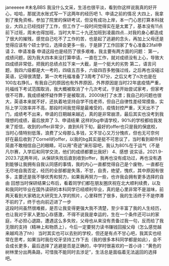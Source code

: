 janeeeee #未名BBS 
我没什么文采，生活也很平淡，看到你这样说我真的好开心，哈哈，那就流水账式写一下这两年的经历吧
1、申请之前的情况
大四上，我拿到了推免资格，参加了院里的保研考试，但没有成功上岸，本一门心思打算本科就业，大四上已经找好了工作，但工作了一段时间觉得实在是太累了，基本没有11点前下过班，周末也得加班，当时大年二十九还加班到凌晨四点...对我的身心都造成了很大的摧残，感觉自己吃不了工作的苦，也是起了逃避的念头，再加上父母还是觉得应该有个硕士学位，选择会更多一些，于是辞了工作回家了专心准备23fall申请
2、申请准备
申请这段也是经历了很多艰难，我主要有两方面的问题：
第一，成绩问题，因为我大四本来没打算申请，一直在工作，就对成绩没有上心，导致大四成绩非常低，把我的总绩点拉下来一大截，是一个挺大的劣势
第二，语言问题，我四六级都是大一考的，四级五百多，六级四百多勉强过线，之后再也没碰过英语，记得很清楚，第一次考托福准备了3周考了67分，之后又考了n次也是在100左右挣扎，有我自己的原因也有外界原因，外界原因是当时22年底疫情严重，托福线下考试范围取消，我大概被取消了十几次考试，于是开始尝试家考，但家考很不可靠，我成绩被怀疑作弊于是被取消，2000块打了水漂；我自己的问题也很大，英语本来就不好，还执着地坚持自学不找老师，但自己自律性差经常摸鱼，实际上学习效率并不高，那段时间我觉得是最难受的，疫情封控严重，天天出不了门，成绩考不出来，申请的日期越来越近，真的是非常崩溃，最后其实也没考到我理想的成绩，最后放弃了
3、申请结果
这样的bg申请学校，90%的学校都给我发来了拒信，收到的offer非常少，直到6月下旬，最好的offer也只是我的保底校，当时心情特别低落，浪费了父母那么多钱，又不甘心又万分愧疚，但也无可奈何
好在最后收到了Cornell的offer，以我的bg其实是挺不可思议了，当时看到邮件时简直不敢相信自己的眼睛，可以用“奇迹”来形容吧，我认为80%在于运气（不是凡尔赛，入学后和同学交流，他们的成绩都要比我好）
4、感想
说实话，2021.9-2023.7这两年间，从保研失败后直到收到offer，我再也没有成功过，再也没有遇到能够让我拥有自我认同感的事情，我的内心一直都觉得自己是个废物，一直都在无尽地自我否定，经历的全部都是失落，不甘，自责，绝望，愧疚，其中原因有很多，主要还是我不够优秀和努力，如果我再努力一些，也许我会拥有更多选择的自由
回想当时保研结果公布后，看着同学们都在朋友圈庆祝在北大顺利续费，以及和我同时毕业在国外读研的本科同学已经顺利毕业，真的是心里非常不是滋味，前两天看到大家晒北大研究生入学的照片，心里释然了很多，我的生活终于不是停滞不前的了，终于也向前迈进了一步  
这段时间虽然很难捱，是否让我变得更强大我不清楚，至少丰富了我的人生经历，也让我对于家人更加心存感激，不得不说我是幸运的，生在一个条件还可以的家庭，不必担心退路，遭遇这么多失败，父母也从来没有责备过我一句，反而给了我无限的支持（精神上和物质上），今后一定要努力读书赚钱回报父母（怎么感觉越来越鸡汤了hh）
当时其实也可以去别的学校，但还是有点不甘心吧，我其实也经常在思考，如果当时我在咬牙坚持工作下去（我的很多本科同学都是如此），会不会成长更多，最后选择了逃避是否是正确的，中学时很喜欢的一首小诗：“黄色的树林里分出两条路，可惜我不能同时去涉足”，生活总是面临着无法返回的选择吧。
